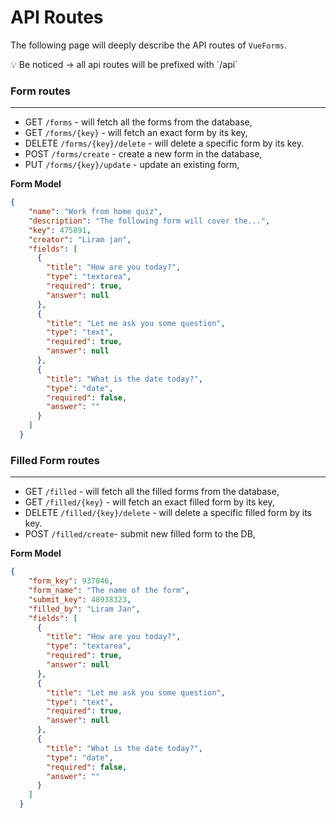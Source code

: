 # API Routes

The following page will deeply describe the API routes of `VueForms`.

<aside>
💡 Be noticed → all api routes will be prefixed with `/api`

</aside>

### Form routes

---

- GET `/forms` - will fetch all the forms from the database,
- GET `/forms/{key}` - will fetch an exact form by its key,
- DELETE `/forms/{key}/delete` - will delete a specific form by its key.
- POST `/forms/create` - create a new form in the database,
- PUT `/forms/{key}/update` - update an existing form,
    
    

**Form Model**

```json
{
    "name": "Work from home quiz",
    "description": "The following form will cover the...",
    "key": 475891,
    "creator": "Liram jan",
    "fields": [
      {
        "title": "How are you today?",
        "type": "textarea",
        "required": true,
        "answer": null
      },
      {
        "title": "Let me ask you some question",
        "type": "text",
        "required": true,
        "answer": null
      },
      {
        "title": "What is the date today?",
        "type": "date",
        "required": false,
        "answer": ""
      }
    ]
  }
```

### Filled Form routes

---

- GET `/filled` - will fetch all the filled forms from the database,
- GET `/filled/{key}` - will fetch an exact filled form by its key,
- DELETE `/filled/{key}/delete` - will delete a specific filled form by its key.
- POST `/filled/create`- submit new filled form to the DB,
    
    

**Form Model**

```json
{
    "form_key": 937846,
    "form_name": "The name of the form",
    "submit_key": 48938323,
    "filled_by": "Liram Jan",
    "fields": [
      {
        "title": "How are you today?",
        "type": "textarea",
        "required": true,
        "answer": null
      },
      {
        "title": "Let me ask you some question",
        "type": "text",
        "required": true,
        "answer": null
      },
      {
        "title": "What is the date today?",
        "type": "date",
        "required": false,
        "answer": ""
      }
    ]
  }
```
